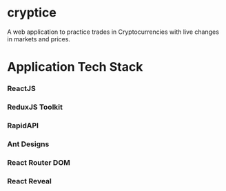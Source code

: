 # cryptice

A web application to practice trades in Cryptocurrencies with live changes in markets and prices.

# Application Tech Stack

### ReactJS
### ReduxJS Toolkit
### RapidAPI
### Ant Designs
### React Router DOM
### React Reveal